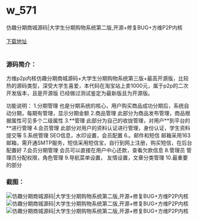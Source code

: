 # w_571
仿趣分期商城源码|大学生分期购物系统第二版,开源+修复BUG+方维P2P内核
<br/></br>
[下载地址](https://www.uuid2.com/571.html "下载地址")
<br/></br>
<h3>源码简介：</h3>
<p>方维p2p内核仿趣分期商城源码+大学生分期购物系统第三版+最高开源版，比较热的源码类型，深受大学生喜爱，本代码在淘宝站上卖1000元，属于p2p的二次开发版本，且是开源版 已经做过测试鉴定为最新版且为开源版。<p>
<p>功能说明：
1.分期管理
也是分期系统的核心，用户购买商品成功分期后，系统自动分期，每期有管理，显示分期金额
2.商品管理
此部分为商品发布管理，商品根据属性可见多个二级属性
3.**管理
此部分为自己的收拢管理，对用户**到平台的**进行管理
4.会员管理
此部分对用户的资料认证进行管理，身份认证，学生资料提交等
5.系统管理
SEO信息，水印设置，会员配置
6.。邮件和短信
邮箱采用163邮箱，需开通SMTP服务，短信采用短信宝，自行到网上注册，购买短信，在后台配置好
7.会员分期管理
会员可以直接在用户中心还款，查看欠款信息
8.管理员
管理员分配权限，角色管理
9.导航菜单设置，
友情设置，文章分类管理
10.最重要的部分<p>
<h3>截图：</h3>
<img src="https://www.uuid2.com/wp-content/uploads/img/202105/9d8152a191.jpg" alt="仿趣分期商城源码|大学生分期购物系统第二版,开源+修复BUG+方维P2P内核"><img src="https://www.uuid2.com/wp-content/uploads/img/202105/37706d2170.jpg" alt="仿趣分期商城源码|大学生分期购物系统第二版,开源+修复BUG+方维P2P内核"><img src="https://www.uuid2.com/wp-content/uploads/img/202105/8ec8272895.jpg" alt="仿趣分期商城源码|大学生分期购物系统第二版,开源+修复BUG+方维P2P内核">
